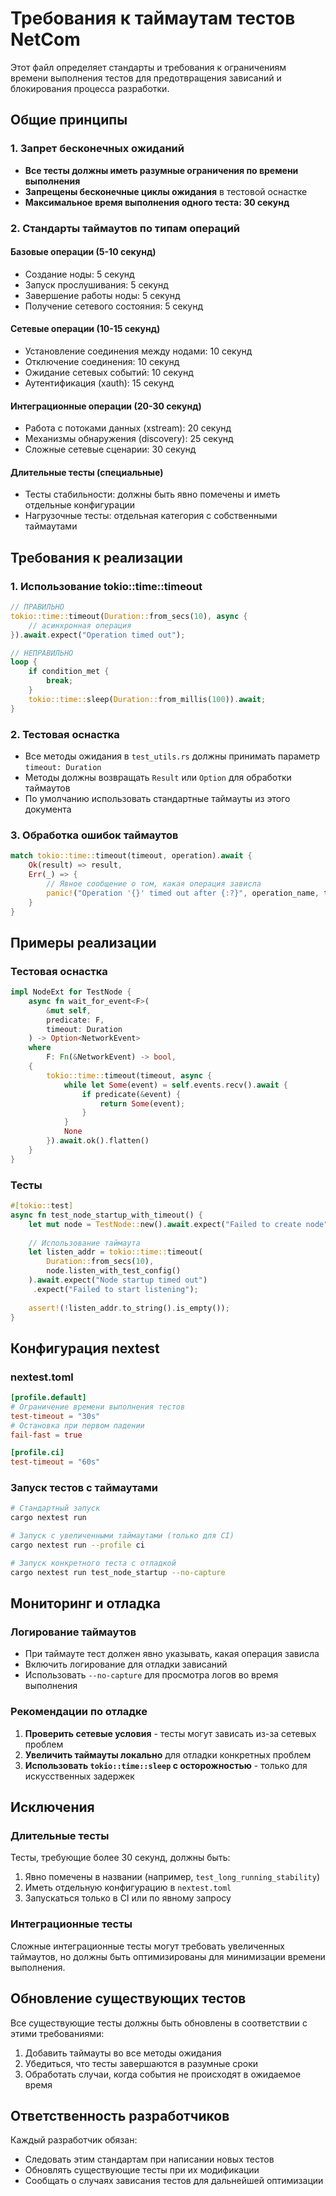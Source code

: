 # Требования к таймаутам тестов NetCom

Этот файл определяет стандарты и требования к ограничениям времени выполнения тестов для предотвращения зависаний и блокирования процесса разработки.

## Общие принципы

### 1. Запрет бесконечных ожиданий
- **Все тесты должны иметь разумные ограничения по времени выполнения**
- **Запрещены бесконечные циклы ожидания** в тестовой оснастке
- **Максимальное время выполнения одного теста: 30 секунд**

### 2. Стандарты таймаутов по типам операций

#### Базовые операции (5-10 секунд)
- Создание ноды: 5 секунд
- Запуск прослушивания: 5 секунд
- Завершение работы ноды: 5 секунд
- Получение сетевого состояния: 5 секунд

#### Сетевые операции (10-15 секунд)
- Установление соединения между нодами: 10 секунд
- Отключение соединения: 10 секунд
- Ожидание сетевых событий: 10 секунд
- Аутентификация (xauth): 15 секунд

#### Интеграционные операции (20-30 секунд)
- Работа с потоками данных (xstream): 20 секунд
- Механизмы обнаружения (discovery): 25 секунд
- Сложные сетевые сценарии: 30 секунд

#### Длительные тесты (специальные)
- Тесты стабильности: должны быть явно помечены и иметь отдельные конфигурации
- Нагрузочные тесты: отдельная категория с собственными таймаутами

## Требования к реализации

### 1. Использование tokio::time::timeout
```rust
// ПРАВИЛЬНО
tokio::time::timeout(Duration::from_secs(10), async {
    // асинхронная операция
}).await.expect("Operation timed out");

// НЕПРАВИЛЬНО
loop {
    if condition_met {
        break;
    }
    tokio::time::sleep(Duration::from_millis(100)).await;
}
```

### 2. Тестовая оснастка
- Все методы ожидания в `test_utils.rs` должны принимать параметр `timeout: Duration`
- Методы должны возвращать `Result` или `Option` для обработки таймаутов
- По умолчанию использовать стандартные таймауты из этого документа

### 3. Обработка ошибок таймаутов
```rust
match tokio::time::timeout(timeout, operation).await {
    Ok(result) => result,
    Err(_) => {
        // Явное сообщение о том, какая операция зависла
        panic!("Operation '{}' timed out after {:?}", operation_name, timeout);
    }
}
```

## Примеры реализации

### Тестовая оснастка
```rust
impl NodeExt for TestNode {
    async fn wait_for_event<F>(
        &mut self, 
        predicate: F, 
        timeout: Duration
    ) -> Option<NetworkEvent>
    where
        F: Fn(&NetworkEvent) -> bool,
    {
        tokio::time::timeout(timeout, async {
            while let Some(event) = self.events.recv().await {
                if predicate(&event) {
                    return Some(event);
                }
            }
            None
        }).await.ok().flatten()
    }
}
```

### Тесты
```rust
#[tokio::test]
async fn test_node_startup_with_timeout() {
    let mut node = TestNode::new().await.expect("Failed to create node");
    
    // Использование таймаута
    let listen_addr = tokio::time::timeout(
        Duration::from_secs(10),
        node.listen_with_test_config()
    ).await.expect("Node startup timed out")
     .expect("Failed to start listening");
    
    assert!(!listen_addr.to_string().is_empty());
}
```

## Конфигурация nextest

### nextest.toml
```toml
[profile.default]
# Ограничение времени выполнения тестов
test-timeout = "30s"
# Остановка при первом падении
fail-fast = true

[profile.ci]
test-timeout = "60s"
```

### Запуск тестов с таймаутами
```bash
# Стандартный запуск
cargo nextest run

# Запуск с увеличенными таймаутами (только для CI)
cargo nextest run --profile ci

# Запуск конкретного теста с отладкой
cargo nextest run test_node_startup --no-capture
```

## Мониторинг и отладка

### Логирование таймаутов
- При таймауте тест должен явно указывать, какая операция зависла
- Включить логирование для отладки зависаний
- Использовать `--no-capture` для просмотра логов во время выполнения

### Рекомендации по отладке
1. **Проверить сетевые условия** - тесты могут зависать из-за сетевых проблем
2. **Увеличить таймауты локально** для отладки конкретных проблем
3. **Использовать `tokio::time::sleep` с осторожностью** - только для искусственных задержек

## Исключения

### Длительные тесты
Тесты, требующие более 30 секунд, должны быть:
1. Явно помечены в названии (например, `test_long_running_stability`)
2. Иметь отдельную конфигурацию в `nextest.toml`
3. Запускаться только в CI или по явному запросу

### Интеграционные тесты
Сложные интеграционные тесты могут требовать увеличенных таймаутов, но должны быть оптимизированы для минимизации времени выполнения.

## Обновление существующих тестов

Все существующие тесты должны быть обновлены в соответствии с этими требованиями:
1. Добавить таймауты во все методы ожидания
2. Убедиться, что тесты завершаются в разумные сроки
3. Обработать случаи, когда события не происходят в ожидаемое время

## Ответственность разработчиков

Каждый разработчик обязан:
- Следовать этим стандартам при написании новых тестов
- Обновлять существующие тесты при их модификации
- Сообщать о случаях зависания тестов для дальнейшей оптимизации
